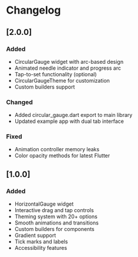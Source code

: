 # Changelog

## [2.0.0]

### Added
- CircularGauge widget with arc-based design
- Animated needle indicator and progress arc
- Tap-to-set functionality (optional)
- CircularGaugeTheme for customization
- Custom builders support

### Changed
- Added circular_gauge.dart export to main library
- Updated example app with dual tab interface

### Fixed
- Animation controller memory leaks
- Color opacity methods for latest Flutter

## [1.0.0]

### Added
- HorizontalGauge widget
- Interactive drag and tap controls
- Theming system with 20+ options
- Smooth animations and transitions
- Custom builders for components
- Gradient support
- Tick marks and labels
- Accessibility features
